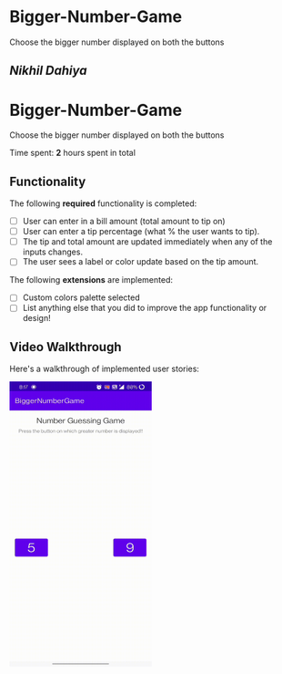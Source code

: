 # Bigger-Number-Game
Choose the bigger number displayed on both the buttons


## *Nikhil Dahiya*

# Bigger-Number-Game
Choose the bigger number displayed on both the buttons


Time spent: **2** hours spent in total

## Functionality 

The following **required** functionality is completed:

* [ ] User can enter in a bill amount (total amount to tip on)
* [ ] User can enter a tip percentage (what % the user wants to tip).
* [ ] The tip and total amount are updated immediately when any of the inputs changes.
* [ ] The user sees a label or color update based on the tip amount. 

The following **extensions** are implemented:

* [ ] Custom colors palette selected
* [ ] List anything else that you did to improve the app functionality or design!

## Video Walkthrough

Here's a walkthrough of implemented user stories:

<img src='https://github.com/nikhildahiya24/Bigger-Number-Game/blob/main/biggernumbergif.gif' width='250' height='500' /> 

